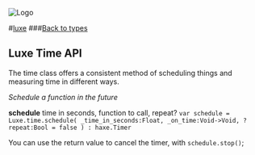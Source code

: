 
![Logo](http://underscorediscovery.com/sven/images/logo.png)

#[luxe](../index.html)
###[Back to types](types.html)

## Luxe Time API

The time class offers a consistent method of scheduling things and measuring time in different ways.

_Schedule a function in the future_

**schedule**	time in seconds, function to call, repeat?
`var schedule = Luxe.time.schedule( _time_in_seconds:Float, _on_time:Void->Void, ?repeat:Bool = false ) : haxe.Timer`

You can use the return value to cancel the timer, with `schedule.stop()`;


